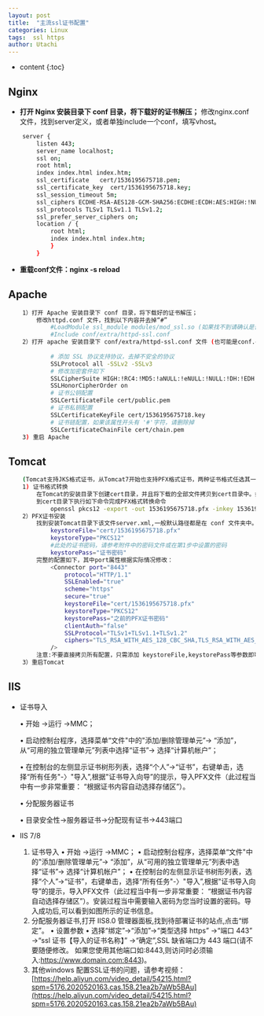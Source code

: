 ```yaml
---
layout: post
title:  "主流ssl证书配置"
categories: Linux
tags:  ssl https
author: Utachi
---
```


* content
{:toc}

## Nginx
* **打开 Nginx 安装目录下 conf 目录，将下载好的证书解压；**
       修改nginx.conf 文件，找到server定义，或者单独include一个conf，填写vhost。 

``` bash
    server {
        listen 443;
        server_name localhost;
        ssl on;
        root html;
        index index.html index.htm;
        ssl_certificate   cert/1536195675718.pem;
        ssl_certificate_key  cert/1536195675718.key;
        ssl_session_timeout 5m;
        ssl_ciphers ECDHE-RSA-AES128-GCM-SHA256:ECDHE:ECDH:AES:HIGH:!NULL:!aNULL:!MD5:!ADH:!RC4;
        ssl_protocols TLSv1 TLSv1.1 TLSv1.2;
        ssl_prefer_server_ciphers on;
        location / {
            root html;
            index index.html index.htm;
            }
        }
```
* **重载conf文件：nginx -s reload**

## Apache
```bash
    1）打开 Apache 安装目录下 conf 目录，将下载好的证书解压；
        修改httpd.conf 文件，找到以下内容并去掉“#”
            #LoadModule ssl_module modules/mod_ssl.so (如果找不到请确认是否编译过 openssl 插件)
            #Include conf/extra/httpd-ssl.conf
    2）打开 apache 安装目录下 conf/extra/httpd-ssl.conf 文件 (也可能是conf.d/ssl.conf，与操作系统及安装方式有关)， 在配置文件中查找以下配置语句:
        
            # 添加 SSL 协议支持协议，去掉不安全的协议
            SSLProtocol all -SSLv2 -SSLv3
            # 修改加密套件如下
            SSLCipherSuite HIGH:!RC4:!MD5:!aNULL:!eNULL:!NULL:!DH:!EDH:!EXP:+MEDIUM
            SSLHonorCipherOrder on
            # 证书公钥配置
            SSLCertificateFile cert/public.pem
            # 证书私钥配置
            SSLCertificateKeyFile cert/1536195675718.key
            # 证书链配置，如果该属性开头有 '#'字符，请删除掉
            SSLCertificateChainFile cert/chain.pem
    3) 重启 Apache
```
## Tomcat
``` bash
    (Tomcat支持JKS格式证书，从Tomcat7开始也支持PFX格式证书，两种证书格式任选其一)
    1) 证书格式转换
		在Tomcat的安装目录下创建cert目录，并且将下载的全部文件拷贝到cert目录中。如果申请证书时是自己创建的CSR文件，附件中只包含1536195675718.pem文件，还需要将私钥文件拷贝到cert目录，命名为1536195675718.key；如果是系统创建的CSR，请直接到第2)步。
		到cert目录下执行如下命令完成PFX格式转换命令
			openssl pkcs12 -export -out 1536195675718.pfx -inkey 1536195675718.key -in 1536195675718.pem （此处要设置PFX证书密码，请牢记）
	2）PFX证书安装
		找到安装Tomcat目录下该文件server.xml,一般默认路径都是在 conf 文件夹中。找到 <Connection port="8443"标签，增加如下属性：
			keystoreFile="cert/1536195675718.pfx"
			keystoreType="PKCS12"
			#此处的证书密码，请参考附件中的密码文件或在第1步中设置的密码
			keystorePass="证书密码"
		完整的配置如下，其中port属性根据实际情况修改：
			<Connector port="8443"
			    protocol="HTTP/1.1"
			    SSLEnabled="true"
			    scheme="https"
			    secure="true"
			    keystoreFile="cert/1536195675718.pfx"
			    keystoreType="PKCS12"
			    keystorePass="之前的PFX证书密码"
			    clientAuth="false"
			    SSLProtocol="TLSv1+TLSv1.1+TLSv1.2"
			    ciphers="TLS_RSA_WITH_AES_128_CBC_SHA,TLS_RSA_WITH_AES_256_CBC_SHA,TLS_ECDHE_RSA_WITH_AES_128_CBC_SHA,TLS_ECDHE_RSA_WITH_AES_128_CBC_SHA256,TLS_RSA_WITH_AES_128_CBC_SHA256,TLS_RSA_WITH_AES_256_CBC_SHA256"
			/>
		注意:不要直接拷贝所有配置，只需添加 keystoreFile,keystorePass等参数即可，其它参数请根据自己的实际情况修改
	3）重启Tomcat
```
## IIS
* 证书导入

    • 开始 ->运行 ->MMC；
    
    • 启动控制台程序，选择菜单“文件"中的"添加/删除管理单元”-> “添加”，从“可用的独立管理单元”列表中选择“证书”-> 选择“计算机帐户”；
    
    • 在控制台的左侧显示证书树形列表，选择“个人”->“证书”，右键单击，选择“所有任务"-〉"导入”,根据"证书导入向导”的提示，导入PFX文件（此过程当中有一步非常重要： “根据证书内容自动选择存储区”）。
    
    • 分配服务器证书
    
    • 目录安全性->服务器证书->分配现有证书->443端口
* IIS 7/8
	1) 证书导入
		• 开始 ->运行 ->MMC；
		• 启动控制台程序，选择菜单“文件"中的"添加/删除管理单元”-> “添加”，从“可用的独立管理单元”列表中选择“证书”-> 选择“计算机帐户”；
		• 在控制台的左侧显示证书树形列表，选择“个人”->“证书”，右键单击，选择“所有任务"-〉"导入”,根据"证书导入向导”的提示，导入PFX文件（此过程当中有一步非常重要： “根据证书内容自动选择存储区”）。安装过程当中需要输入密码为您当时设置的密码。导入成功后,可以看到如图所示的证书信息。
	2) 分配服务器证书,打开 IIS8.0 管理器面板,找到待部署证书的站点,点击“绑定”。
		• 设置参数
		• 选择“绑定”->“添加”->“类型选择 https” ->“端口 443” ->“ssl 证书【导入的证书名称】” ->“确定”,SSL 缺省端口为 443 端口(请不要随便修改。 如果您使用其他端口如:8443,则访问时必须输入:https://www.domain.com:8443)。
	3) 其他windows 配置SSL证书的问题，请参考视频：
		[https://help.aliyun.com/video_detail/54215.html?spm=5176.2020520163.cas.158.21ea2b7aWb5BAu](https://help.aliyun.com/video_detail/54215.html?spm=5176.2020520163.cas.158.21ea2b7aWb5BAu)


